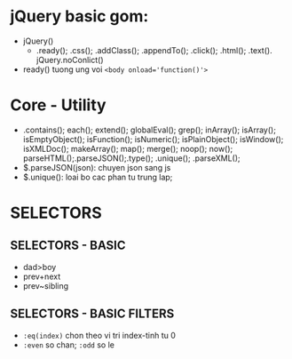 # jQuery basic gom:

- jQuery()
  - .ready(); .css(); .addClass(); .appendTo(); .click(); .html(); .text(). jQuery.noConlict()
- ready() tuong ung voi `<body onload='function()'>`

# Core - Utility

- .contains(); each(); extend(); globalEval(); grep(); inArray(); isArray(); isEmptyObject(); isFunction(); isNumeric(); isPlainObject(); isWindow(); isXMLDoc(); makeArray(); map(); merge(); noop(); now(); parseHTML();.parseJSON();.type(); .unique(); .parseXML();
- $.parseJSON(json): chuyen json sang js
- $.unique(): loai bo cac phan tu trung lap;

# SELECTORS

## SELECTORS - BASIC

- dad>boy
- prev+next
- prev~sibling

## SELECTORS - BASIC FILTERS

- `:eq(index)` chon theo vi tri index-tinh tu 0
- `:even` so chan; `:odd` so le
